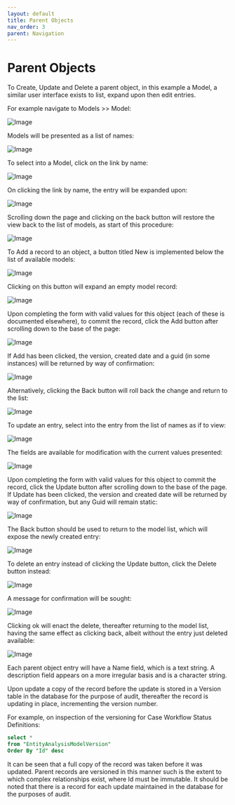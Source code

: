 ```yaml
---
layout: default
title: Parent Objects
nav_order: 3
parent: Navigation
---
```


# Parent Objects

To Create,  Update and Delete a parent object, in this example a Model,  a similar user interface exists to list, expand upon then edit entries.  

For example navigate to Models >> Model: 

![Image](ModelsMenuItem.png)

Models will be presented as a list of names:

![Image](ListOfModels.png)

To select into a Model,  click on the link by name:

![Image](LinkToClickIntoMenu.png)

On clicking the link by name, the entry will be expanded upon:

![Image](ExpandedModel.png)

Scrolling down the page and clicking on the back button will restore the view back to the list of models, as start of this procedure:

![Image](ClickingBack.png)

To Add a record to an object, a button titled New is implemented below the list of available models:

![Image](NewModelButton.png)

Clicking on this button will expand an empty model record:

![Image](EmptyModel.png)

Upon completing the form with valid values for this object (each of these is documented elsewhere), to commit the record,  click the Add button after scrolling down to the base of the page:

![Image](AddButtonForModel.png)

If Add has been clicked,  the version,  created date and a guid (in some instances) will be returned by way of confirmation:

![Image](ModelAdded.png)

Alternatively,  clicking the Back button will roll back the change and return to the list:

![Image](BackButtonToRollback.png)

To update an entry, select into the entry from the list of names as if to view:

![Image](LinkToClickIntoMenu.png)

The fields are available for modification with the current values presented:

![Image](UpdatingModelValues.png)

Upon completing the form with valid values for this object to commit the record,  click the Update button after scrolling down to the base of the page. If Update has been clicked,  the version and created date will be returned by way of confirmation, but any Guid will remain static:

![Image](ModelAdded.png)

The Back button should be used to return to the model list,  which will expose the newly created entry:

![Image](NewEntryInModelList.png)

To delete an entry instead of clicking the Update button, click the Delete button instead:

![Image](DeleteButtonForModel.png)

A message for confirmation will be sought:

![Image](ConfirmDelete.png)

Clicking ok will enact the delete,  thereafter returning to the model list,  having the same effect as clicking back, albeit without the entry just deleted available:

![Image](ModelsMenuItem.png)

Each parent object entry will have a Name field, which is a text string.  A description field appears on a more irregular basis and is a character string.

Upon update a copy of the record before the update is stored in a Version table in the database for the purpose of audit, thereafter the record is updating in place,  incrementing the version number.

For example,  on inspection of the versioning for Case Workflow Status Definitions:
```sql
select *
from "EntityAnalysisModelVersion"
Order By "Id" desc
```

It can be seen that a full copy of the record was taken before it was updated.  Parent records are versioned in this manner such is the extent to which complex relationships exist, where Id must be immutable. It should be noted that there is a record for each update maintained in the database for the purposes of audit.